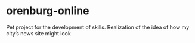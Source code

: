 # orenburg-online
Pet project for the development of skills. Realization of the idea of how my city’s news site might look

